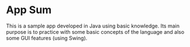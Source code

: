 # App Sum

This is a sample app developed in Java using basic knowledge. Its main purpose is to practice with some basic concepts of the language and also some GUI features (using Swing).
